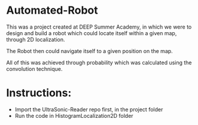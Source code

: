 # Automated-Robot
This was a project created at DEEP Summer Academy, in which we were to design and build a robot which could locate itself within a given map, through 2D localization. 

The Robot then could navigate itself to a given position on the map.

All of this was achieved through probability which was calculated using the convolution technique.

# Instructions:
- Import the UltraSonic-Reader repo first, in the project folder
- Run the code in HistogramLocalization2D folder




